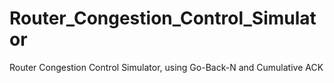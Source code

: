 # Router_Congestion_Control_Simulator
Router Congestion Control Simulator, using Go-Back-N and Cumulative ACK
